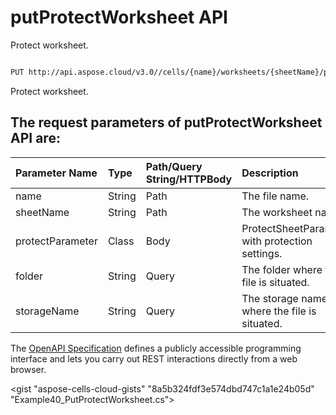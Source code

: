# **putProtectWorksheet API**

Protect worksheet. 

```bash

PUT http://api.aspose.cloud/v3.0//cells/{name}/worksheets/{sheetName}/protection

```
Protect worksheet.

## The request parameters of **putProtectWorksheet** API are: 

| Parameter Name | Type | Path/Query String/HTTPBody | Description | 
| :- | :- | :- |:- | 
|name|String|Path|The file name.|
|sheetName|String|Path|The worksheet name.|
|protectParameter|Class|Body|ProtectSheetParameter with protection settings.|
|folder|String|Query|The folder where the file is situated.|
|storageName|String|Query|The storage name where the file is situated.|


The [OpenAPI Specification](https://reference.aspose.cloud/cells/#/WorksheetsController/PutProtectWorksheet) defines a publicly accessible programming interface and lets you carry out REST interactions directly from a web browser.

<gist "aspose-cells-cloud-gists" "8a5b324fdf3e574dbd747c1a1e24b05d" "Example40_PutProtectWorksheet.cs">

